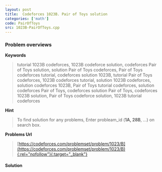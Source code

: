 ```yaml
---
layout: post
title:  Codeforces 1023B. Pair of Toys solution
categories: ['math']
code: PairOfToys
src: 1023B-PairOfToys.cpp
---
```

### **Problem overviews**

**Keywords**
> tutorial 1023B codeforces, 1023B codeforce solution, codeforces Pair of Toys solution, solution Pair of Toys codeforces, Pair of Toys codeforces tutorial, codeforces solution 1023B, tutorial Pair of Toys codeforces, 1023B codeforces tutorial, solution 1023B codeforces, solution codeforces 1023B, Pair of Toys tutorial codeforces, solution codeforces Pair of Toys, codeforces solution Pair of Toys, codeforces 1023B solution, Pair of Toys codeforce solution, 1023B tutorial codeforces

**Hint**
> To find solution for any problems, Enter probleam_id (**1A, 28B**, ...) on search box. 

**Problems Url**
> [https://codeforces.com/problemset/problem/1023/B](https://codeforces.com/problemset/problem/1023/B){:rel="nofollow"}{:target="_blank"}

#### **Solution**



